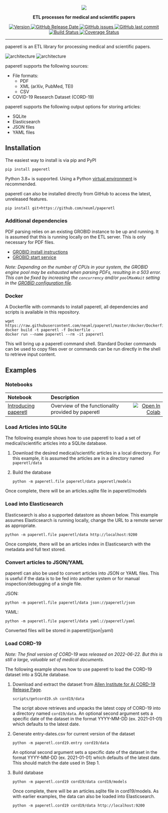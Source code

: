 <p align="center">
    <img src="https://raw.githubusercontent.com/neuml/paperetl/master/logo.png"/>
</p>

<p align="center">
    <b>ETL processes for medical and scientific papers</b>
</p>

<p align="center">
    <a href="https://github.com/neuml/paperetl/releases">
        <img src="https://img.shields.io/github/release/neuml/paperetl.svg?style=flat&color=success" alt="Version"/>
    </a>
    <a href="https://github.com/neuml/paperetl/releases">
        <img src="https://img.shields.io/github/release-date/neuml/paperetl.svg?style=flat&color=blue" alt="GitHub Release Date"/>
    </a>
    <a href="https://github.com/neuml/paperetl/issues">
        <img src="https://img.shields.io/github/issues/neuml/paperetl.svg?style=flat&color=success" alt="GitHub issues"/>
    </a>
    <a href="https://github.com/neuml/paperetl">
        <img src="https://img.shields.io/github/last-commit/neuml/paperetl.svg?style=flat&color=blue" alt="GitHub last commit"/>
    </a>
    <a href="https://github.com/neuml/paperetl/actions?query=workflow%3Abuild">
        <img src="https://github.com/neuml/paperetl/workflows/build/badge.svg" alt="Build Status"/>
    </a>
    <a href="https://coveralls.io/github/neuml/paperetl?branch=master">
        <img src="https://img.shields.io/coverallsCoverage/github/neuml/paperetl" alt="Coverage Status">
    </a>
</p>

-------------------------------------------------------------------------------------------------------------------------------------------------------

paperetl is an ETL library for processing medical and scientific papers.

![architecture](https://raw.githubusercontent.com/neuml/paperetl/master/images/architecture.png#gh-light-mode-only)
![architecture](https://raw.githubusercontent.com/neuml/paperetl/master/images/architecture-dark.png#gh-dark-mode-only)

paperetl supports the following sources:

- File formats:
    - PDF
    - XML (arXiv, PubMed, TEI)
    - CSV
- COVID-19 Research Dataset (CORD-19)

paperetl supports the following output options for storing articles:

- SQLite
- Elasticsearch
- JSON files
- YAML files

## Installation

The easiest way to install is via pip and PyPI

```
pip install paperetl
```

Python 3.8+ is supported. Using a Python [virtual environment](https://docs.python.org/3/library/venv.html) is recommended.

paperetl can also be installed directly from GitHub to access the latest, unreleased features.

```
pip install git+https://github.com/neuml/paperetl
```

### Additional dependencies

PDF parsing relies on an existing GROBID instance to be up and running. It is assumed that this is running locally on the ETL server. This is only
necessary for PDF files.

- [GROBID install instructions](https://grobid.readthedocs.io/en/latest/Install-Grobid/)
- [GROBID start service](https://grobid.readthedocs.io/en/latest/Grobid-service/)

_Note: Depending on the number of CPUs in your system, the GROBID engine pool may be exhausted when parsing PDFs, resulting in a 503 error. This can be fixed by increasing the `concurrency` and/or `poolMaxWait` setting in the [GROBID configuration file](https://grobid.readthedocs.io/en/latest/Configuration/#service-configuration)._

### Docker

A Dockerfile with commands to install paperetl, all dependencies and scripts is available in this repository.

```
wget https://raw.githubusercontent.com/neuml/paperetl/master/docker/Dockerfile
docker build -t paperetl -f Dockerfile .
docker run --name paperetl --rm -it paperetl
```

This will bring up a paperetl command shell. Standard Docker commands can be used to copy files over or commands can be run directly in the shell to retrieve input content.

## Examples

### Notebooks

| Notebook  | Description  |       |
|:----------|:-------------|------:|
| [Introducing paperetl](https://github.com/neuml/paperetl/blob/master/examples/01_Introducing_paperetl.ipynb) | Overview of the functionality provided by paperetl | [![Open In Colab](https://colab.research.google.com/assets/colab-badge.svg)](https://colab.research.google.com/github/neuml/paperetl/blob/master/examples/01_Introducing_paperetl.ipynb) |

### Load Articles into SQLite

The following example shows how to use paperetl to load a set of medical/scientific articles into a SQLite database.

1. Download the desired medical/scientific articles in a local directory. For this example, it is assumed the articles are in a directory named `paperetl/data`

2. Build the database

    ```
    python -m paperetl.file paperetl/data paperetl/models
    ```

Once complete, there will be an articles.sqlite file in paperetl/models

### Load into Elasticsearch

Elasticsearch is also a supported datastore as shown below. This example assumes Elasticsearch is running locally, change the URL to a remote server as appropriate.

```
python -m paperetl.file paperetl/data http://localhost:9200
```

Once complete, there will be an articles index in Elasticsearch with the metadata and full text stored.

### Convert articles to JSON/YAML

paperetl can also be used to convert articles into JSON or YAML files. This is useful if the data is to be fed into another system or for manual inspection/debugging of a single file.

JSON:

```
python -m paperetl.file paperetl/data json://paperetl/json
```

YAML:

```
python -m paperetl.file paperetl/data yaml://paperetl/yaml
```

Converted files will be stored in paperetl/(json|yaml)

### Load CORD-19

_Note: The final version of CORD-19 was released on 2022-06-22. But this is still a large, valuable set of medical documents._

The following example shows how to use paperetl to load the CORD-19 dataset into a SQLite database.

1. Download and extract the dataset from [Allen Institute for AI CORD-19 Release Page](https://ai2-semanticscholar-cord-19.s3-us-west-2.amazonaws.com/historical_releases.html).

    ```
    scripts/getcord19.sh cord19/data
    ```

    The script above retrieves and unpacks the latest copy of CORD-19 into a directory named `cord19/data`. An optional second argument sets a specific date of the dataset in the format YYYY-MM-DD (ex. 2021-01-01) which defaults to the latest date.

2. Generate entry-dates.csv for current version of the dataset

    ```
    python -m paperetl.cord19.entry cord19/data
    ```

    An optional second argument sets a specific date of the dataset in the format YYYY-MM-DD (ex. 2021-01-01) which defaults of the latest
    date. This should match the date used in Step 1.

3. Build database

    ```
    python -m paperetl.cord19 cord19/data cord19/models
    ```

    Once complete, there will be an articles.sqlite file in cord19/models. As with earlier examples, the data can also be loaded into Elasticsearch.

    ```
    python -m paperetl.cord19 cord19/data http://localhost:9200
    ```
